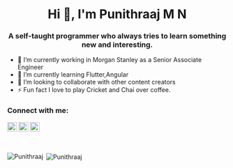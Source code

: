 <h1 align="center">Hi 👋, I'm Punithraaj M N</h1>
<h3 align="center">A self-taught programmer who always tries to learn something new and interesting.</h3>

- 🔭 I’m currently working in Morgan Stanley as a Senior Associate Engineer
- 🌱 I’m currently learning Flutter,Angular
- 👯 I’m looking to collaborate with other content creators
- ⚡ Fun fact I love to play Cricket and Chai over coffee.

### Connect with me:

<a href="https://twitter.com/roaringraaj" target="blank"><img src="https://cdn.jsdelivr.net/npm/simple-icons@3.0.1/icons/twitter.svg" alt="roaringraaj" height="22" width="22" /></a>
<a href="https://www.linkedin.com/in/roaring-raaj/" target="blank"><img src="https://cdn.jsdelivr.net/npm/simple-icons@3.0.1/icons/linkedin.svg" alt="roaring-raaj" height="22" width="22" /></a>
<a href="https://www.youtube.com/channel/UCLL-YGtjPgLxyZpl3xEjmHg" target="blank"><img src="https://cdn.jsdelivr.net/npm/simple-icons@3.0.1/icons/youtube.svg" alt="UCLL-YGtjPgLxyZpl3xEjmHg" height="22" width="22" /></a>

<br>

<p><img align="left" src="https://github-readme-stats.vercel.app/api/top-langs/?username=Punithraaj&layout=compact&hide=html" alt="Punithraaj" /></p>

<p>&nbsp;<img align="center" src="https://github-readme-stats.vercel.app/api?username=Punithraaj&show_icons=true" alt="Punithraaj" /></p>

